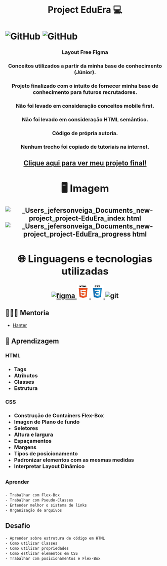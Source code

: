 <h1 align="center">Project EduEra&nbsp💻<h1/>

  <img alt="GitHub" src="https://img.shields.io/github/license/jveiiga/project-EduEra">
  <img alt="GitHub" src="https://img.shields.io/badge/jveiiga-project%20EduEra-yellow">
 
<h3 align="center">Layout Free Figma<h3/> 
<h3 align="center">Conceitos utilizados a partir da minha base de conhecimento (Júnior).<h3/>
<h3 align="center">Projeto finalizado com o intuito de fornecer minha base de conhecimento para futuros recrutadores.<h3/>
<h3 align="center">Não foi levado em consideração conceitos mobile first.<h3/>
<h3 align="center">Não foi levado em consideração HTML semântico.<h3/>
<h3 align="center">Código de própria autoria.<h3/>
<h3 align="center">Nenhum trecho foi copiado de tutoriais na internet.<h3/>

<h2 align="center"><a href="https://jveiiga.github.io/project-EduEra/" alt="MNTN" target="_blank">Clique aqui para ver meu projeto final!<a/><h2> 
  
## 🖥  Imagem
 
![_Users_jefersonveiga_Documents_new-project_project-EduEra_index html](https://user-images.githubusercontent.com/57195630/126832644-ddc3e1be-feb1-4adb-b0a3-d95e73e03250.png)
![_Users_jefersonveiga_Documents_new-project_project-EduEra_progress html](https://user-images.githubusercontent.com/57195630/126832729-0b67ba70-5b37-4df4-b502-c8783d04482c.png)

## 🌐 Linguagens e tecnologias utilizadas
<a href="https://www.figma.com/file/mgIeVi2bciBlf117kQNzXJ/Online-Learning-Platform-Community" target="_blank"> <img src="https://www.vectorlogo.zone/logos/figma/figma-icon.svg" alt="figma" width="40" height="40" /> </a>
<a href="https://github.com/jveiiga/project-EduEra/blob/main/index.html" target="_blank"> <img src="https://raw.githubusercontent.com/devicons/devicon/master/icons/html5/html5-original-wordmark.svg"  alt="html5" width="40" height="40" /> <a/> 
<a href="https://github.com/jveiiga/project-EduEra/blob/main/style.css" target="_blank"> <img src="https://raw.githubusercontent.com/devicons/devicon/master/icons/css3/css3-original-wordmark.svg" alt="css3" width="40" height="40" /> </a> 
<img src="https://www.vectorlogo.zone/logos/git-scm/git-scm-icon.svg" alt="git" width="40" height="40"/> 

## 👨🏻‍🏫 Mentoria

- <a href="https://github.com/hanters">Hanter<a/>
  
## 🌱 Aprendizagem
  
<h3>HTML<h3/>
  
  - Tags
  - Atributos 
  - Classes
  - Estrutura 
  
<h3>CSS<h3/>

   - Construção de Containers Flex-Box
   - Imagen de Plano de fundo  
   - Seletores
   - Altura e largura 
   - Espaçamentos
   - Margens 
   - Tipos de posicionamento 
   - Padronizar elementos com as mesmas medidas
   - Interpretar Layout Dinâmico
  
 ## <h3>Aprender<h3/>
    - Trabalhar com Flex-Box
    - Trabalhar com Pseudo-Classes
    - Entender melhor o sistema de links
    - Organização de arquivos
    
 ## Desafio
    - Aprender sobre estrutura de código em HTML
    - Como utilizar Classes 
    - Como utilizar propriedades 
    - Como estlizar elementos em CSS
    - Trabalhar com posicionamentos e Flex-Box

